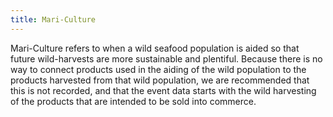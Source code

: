 ```yaml
---
title: Mari-Culture
---
```


Mari-Culture refers to when a wild seafood population is aided so that future wild-harvests are more sustainable and plentiful. Because there is no way to connect products used in the aiding of the wild population to the products harvested from that wild population, we are recommended that this is not recorded, and that the event data starts with the wild harvesting of the products that are intended to be sold into commerce.